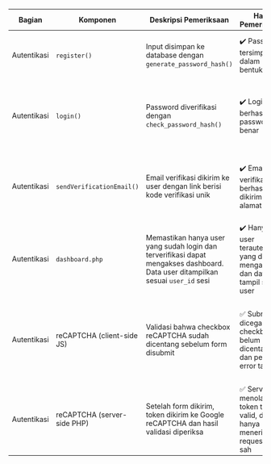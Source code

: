 | Bagian      | Komponen                  | Deskripsi Pemeriksaan                                                                 | Hasil Pemeriksaan                                                      | Screenshot Code               | Screenshot Tampilan         |
|-------------|---------------------------|----------------------------------------------------------------------------------------|------------------------------------------------------------------------|-------------------------------|-----------------------------|
| Autentikasi | `register()`              | Input disimpan ke database dengan `generate_password_hash()`                           | ✔️ Password tersimpan dalam bentuk hash                                | ![](regisCode.png)           | ![](regis.jpg)              |
| Autentikasi | `login()`                 | Password diverifikasi dengan `check_password_hash()`                                   | ✔️ Login berhasil jika password benar                                  | ![](logincode.png)           | ![](login.jpg)              |
| Autentikasi | `sendVerificationEmail()` | Email verifikasi dikirim ke user dengan link berisi kode verifikasi unik               | ✔️ Email verifikasi berhasil dikirim ke alamat user                    | ![](verifCode.png)           | ![](verifikasi.png)         |
| Autentikasi | `dashboard.php`           | Memastikan hanya user yang sudah login dan terverifikasi dapat mengakses dashboard. Data user ditampilkan sesuai `user_id` sesi | ✔️ Hanya user terautentikasi yang dapat mengakses, dan data tampil sesuai user | ![](dasCode.png)             | ![](das.png)          |
| Autentikasi | reCAPTCHA (client-side JS)  | Validasi bahwa checkbox reCAPTCHA sudah dicentang sebelum form disubmit              | ✅ Submit dicegah jika checkbox belum dicentang, dan pesan error tampil       |  ![](captchasukses.png)  | Tampilan error "Please complete the captcha" |
| Autentikasi | reCAPTCHA (server-side PHP) | Setelah form dikirim, token dikirim ke Google reCAPTCHA dan hasil validasi diperiksa | ✅ Server menolak jika token tidak valid, dan hanya menerima request yang sah | PHP curl ke Google & validasi \$response\[‘success’] | Halaman login reload dengan pesan error      |

